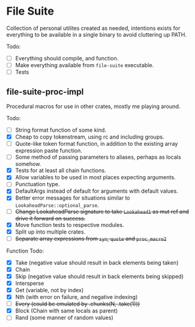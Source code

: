 # File Suite
Collection of personal utilites created as needed, intentions exists for everything to
be available in a single binary to avoid cluttering up PATH.

Todo:
- [ ] Everything should compile, and function.
- [ ] Make everything available from `file-suite` executable.
- [ ] Tests

## file-suite-proc-impl
Procedural macros for use in other crates, mostly me playing around.

Todo:
- [ ] String format function of some kind.
- [x] Cheap to copy tokenstream, using rc and including groups.
- [ ] Quote-like token format function, in addition to the existing array expression paste function.
- [ ] Some method of passing parameters to aliases, perhaps as locals somehow.
- [x] Tests for at least all chain functions.
- [x] Allow variables to be used in most places expecting arguments.
- [ ] Punctuation type.
- [x] DefaultArgs instead of default for arguments with default values.
- [x] Better error messages for situations similar to `LookaheadParse::optional_parse`.
- [ ] ~~Change LookaheadParse signature to take `Lookahead1` as mut ref and drive it forward on success.~~
- [x] Move function tests to respective modules.
- [x] Split up into multiple crates.
- [ ] ~~Separate array expressions from `syn`, `quote` and `proc_macro2`~~

Function Todo:
- [x] Take (negative value should result in back elements being taken)
- [x] Chain
- [x] Skip (negative value should result in back elements being skipped)
- [x] Intersperse
- [x] Get (variable, not by index)
- [x] Nth (with error on failure, and negative indexing)
- [ ] ~~Every (could be emulated by .chunks(N, .take(1)))~~
- [x] Block (Chain with same locals as parent)
- [ ] Rand (some manner of random values)

